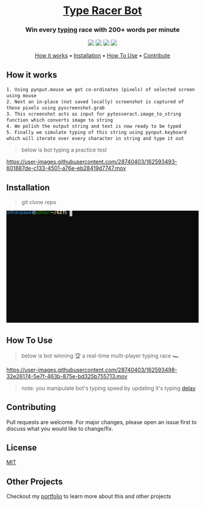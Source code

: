 <!-- Header -->
<h1 align="center"><a href="https://github.com/UdhavPawar/TypeRacerBot">Type Racer Bot</a></h1>
<!-- Description -->
<h3 align="center">Win every <a href="https://play.typeracer.com/" target="_blank">typing</a> race with 200+ words per minute</h3>

<!-- Labels -->
<p align="center">
  <img src="https://img.shields.io/badge/package-bot-blue.svg?style=flat">
  <img src="https://img.shields.io/badge/code-python3-orange.svg?style=flat">
  <img src="https://img.shields.io/badge/build-passing-green.svg?style=flat">
  <img src="https://img.shields.io/badge/license-MIT-yellow.svg?style=flat">
</p>

<!-- Jumpers -->
<p align="center">
  <a href="#how-it-works">How it works</a> •
  <a href="#installation">Installation</a> •
  <a href="#how-to-use">How To Use</a> •
  <a href="#contributing">Contribute</a>
</p>

## How it works
```
1. Using pynput.mouse we get co-ordinates (pixels) of selected screen using mouse
2. Next an in-place (not saved locally) screenshot is captured of those pixels using pyscreenshot.grab
3. This screenshot acts as input for pytesseract.image_to_string function which converts image to string
4. We polish the output string and text is now ready to be typed
5. Finally we simulate typing of this string using pynput.keyboard which will iterate over every character in string and type it out
```
> below is bot typing a practice test

https://user-images.githubusercontent.com/28740403/162593493-601887de-c133-4501-a76e-eb28419d7747.mov


## Installation
> git clone repo

![git clone repo](./svgs/installation.svg)

## How To Use
> below is bot winning 🏆 a real-time multi-player typing race 🏎️

https://user-images.githubusercontent.com/28740403/162593498-32e26174-5e7f-463b-875e-bd325b755713.mov

> note: you manipulate bot's typing speed by updating it's typing [delay](https://github.com/UdhavPawar/TypeRacerBot/blob/master/bot.py#L35) 

## Contributing
Pull requests are welcome. For major changes, please open an issue first to discuss what you would like to change/fix.

## License
[MIT](https://github.com/UdhavPawar/TypeRacerBot/blob/master/LICENSE)

## Other Projects
Checkout my [portfolio](https://udhavpawar.com/) to learn more about this and other projects

